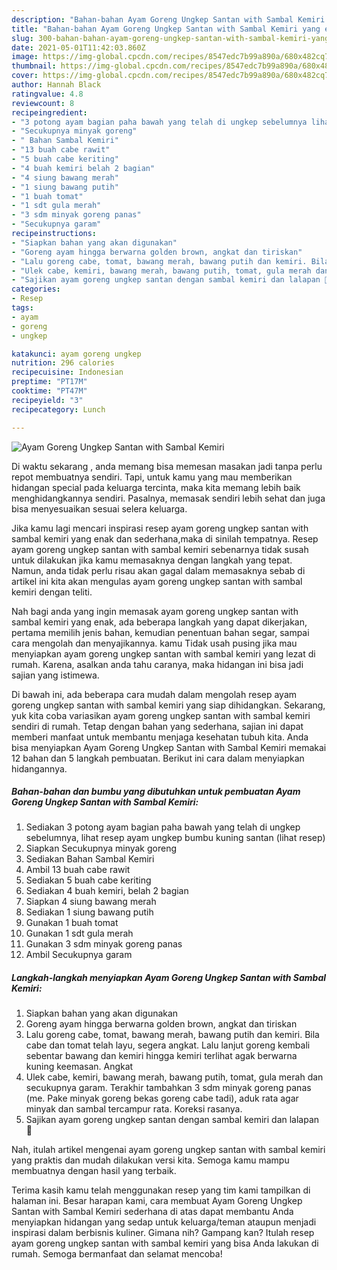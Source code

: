 ```yaml
---
description: "Bahan-bahan Ayam Goreng Ungkep Santan with Sambal Kemiri yang enak dan Mudah Dibuat"
title: "Bahan-bahan Ayam Goreng Ungkep Santan with Sambal Kemiri yang enak dan Mudah Dibuat"
slug: 300-bahan-bahan-ayam-goreng-ungkep-santan-with-sambal-kemiri-yang-enak-dan-mudah-dibuat
date: 2021-05-01T11:42:03.860Z
image: https://img-global.cpcdn.com/recipes/8547edc7b99a890a/680x482cq70/ayam-goreng-ungkep-santan-with-sambal-kemiri-foto-resep-utama.jpg
thumbnail: https://img-global.cpcdn.com/recipes/8547edc7b99a890a/680x482cq70/ayam-goreng-ungkep-santan-with-sambal-kemiri-foto-resep-utama.jpg
cover: https://img-global.cpcdn.com/recipes/8547edc7b99a890a/680x482cq70/ayam-goreng-ungkep-santan-with-sambal-kemiri-foto-resep-utama.jpg
author: Hannah Black
ratingvalue: 4.8
reviewcount: 8
recipeingredient:
- "3 potong ayam bagian paha bawah yang telah di ungkep sebelumnya lihat resep ayam ungkep bumbu kuning santan           lihat resep"
- "Secukupnya minyak goreng"
- " Bahan Sambal Kemiri"
- "13 buah cabe rawit"
- "5 buah cabe keriting"
- "4 buah kemiri belah 2 bagian"
- "4 siung bawang merah"
- "1 siung bawang putih"
- "1 buah tomat"
- "1 sdt gula merah"
- "3 sdm minyak goreng panas"
- "Secukupnya garam"
recipeinstructions:
- "Siapkan bahan yang akan digunakan"
- "Goreng ayam hingga berwarna golden brown, angkat dan tiriskan"
- "Lalu goreng cabe, tomat, bawang merah, bawang putih dan kemiri. Bila cabe dan tomat telah layu, segera angkat. Lalu lanjut goreng kembali sebentar bawang dan kemiri hingga kemiri terlihat agak berwarna kuning keemasan. Angkat"
- "Ulek cabe, kemiri, bawang merah, bawang putih, tomat, gula merah dan secukupnya garam. Terakhir tambahkan 3 sdm minyak goreng panas (me. Pake minyak goreng bekas goreng cabe tadi), aduk rata agar minyak dan sambal tercampur rata. Koreksi rasanya."
- "Sajikan ayam goreng ungkep santan dengan sambal kemiri dan lalapan 🤗"
categories:
- Resep
tags:
- ayam
- goreng
- ungkep

katakunci: ayam goreng ungkep 
nutrition: 296 calories
recipecuisine: Indonesian
preptime: "PT17M"
cooktime: "PT47M"
recipeyield: "3"
recipecategory: Lunch

---
```



![Ayam Goreng Ungkep Santan with Sambal Kemiri](https://img-global.cpcdn.com/recipes/8547edc7b99a890a/680x482cq70/ayam-goreng-ungkep-santan-with-sambal-kemiri-foto-resep-utama.jpg)

Di waktu  sekarang , anda memang bisa memesan masakan jadi tanpa perlu repot membuatnya sendiri. Tapi, untuk kamu yang mau memberikan hidangan special pada keluarga tercinta, maka kita memang lebih baik menghidangkannya sendiri. Pasalnya, memasak sendiri lebih sehat dan juga bisa menyesuaikan sesuai selera keluarga.

Jika kamu lagi mencari inspirasi resep ayam goreng ungkep santan with sambal kemiri yang enak dan sederhana,maka di sinilah tempatnya. Resep ayam goreng ungkep santan with sambal kemiri  sebenarnya tidak susah untuk dilakukan jika kamu memasaknya dengan langkah yang tepat. Namun, anda tidak perlu risau akan gagal dalam memasaknya 
sebab di artikel ini kita akan mengulas ayam goreng ungkep santan with sambal kemiri dengan teliti.  



Nah bagi anda yang ingin memasak ayam goreng ungkep santan with sambal kemiri yang enak, ada beberapa langkah yang dapat dikerjakan, pertama memilih jenis bahan, kemudian penentuan bahan segar, sampai cara mengolah dan menyajikannya. kamu Tidak usah pusing jika mau menyiapkan ayam goreng ungkep santan with sambal kemiri yang lezat di rumah. Karena, asalkan anda  tahu caranya, maka hidangan ini bisa jadi sajian yang istimewa.

Di bawah ini, ada beberapa cara mudah dalam mengolah resep ayam goreng ungkep santan with sambal kemiri yang siap dihidangkan. Sekarang, yuk kita coba variasikan ayam goreng ungkep santan with sambal kemiri sendiri di rumah. Tetap dengan bahan yang sederhana, sajian ini dapat memberi manfaat untuk membantu menjaga kesehatan tubuh kita. Anda bisa menyiapkan Ayam Goreng Ungkep Santan with Sambal Kemiri memakai 12 bahan dan 5 langkah pembuatan. Berikut ini cara dalam menyiapkan hidangannya.

<!--inarticleads1-->

##### Bahan-bahan dan bumbu yang dibutuhkan untuk pembuatan Ayam Goreng Ungkep Santan with Sambal Kemiri:

1. Sediakan 3 potong ayam bagian paha bawah yang telah di ungkep sebelumnya, lihat resep ayam ungkep bumbu kuning santan           (lihat resep)
1. Siapkan Secukupnya minyak goreng
1. Sediakan  Bahan Sambal Kemiri
1. Ambil 13 buah cabe rawit
1. Sediakan 5 buah cabe keriting
1. Sediakan 4 buah kemiri, belah 2 bagian
1. Siapkan 4 siung bawang merah
1. Sediakan 1 siung bawang putih
1. Gunakan 1 buah tomat
1. Gunakan 1 sdt gula merah
1. Gunakan 3 sdm minyak goreng panas
1. Ambil Secukupnya garam




<!--inarticleads2-->

##### Langkah-langkah menyiapkan Ayam Goreng Ungkep Santan with Sambal Kemiri:

1. Siapkan bahan yang akan digunakan
1. Goreng ayam hingga berwarna golden brown, angkat dan tiriskan
1. Lalu goreng cabe, tomat, bawang merah, bawang putih dan kemiri. Bila cabe dan tomat telah layu, segera angkat. Lalu lanjut goreng kembali sebentar bawang dan kemiri hingga kemiri terlihat agak berwarna kuning keemasan. Angkat
1. Ulek cabe, kemiri, bawang merah, bawang putih, tomat, gula merah dan secukupnya garam. Terakhir tambahkan 3 sdm minyak goreng panas (me. Pake minyak goreng bekas goreng cabe tadi), aduk rata agar minyak dan sambal tercampur rata. Koreksi rasanya.
1. Sajikan ayam goreng ungkep santan dengan sambal kemiri dan lalapan 🤗




Nah, itulah artikel mengenai  ayam goreng ungkep santan with sambal kemiri  yang praktis dan mudah dilakukan versi kita. Semoga kamu mampu membuatnya dengan hasil yang terbaik. 

Terima kasih kamu telah menggunakan resep yang tim kami tampilkan di halaman ini. Besar harapan kami, cara membuat  Ayam Goreng Ungkep Santan with Sambal Kemiri sederhana di atas dapat membantu Anda menyiapkan hidangan yang sedap untuk keluarga/teman ataupun menjadi inspirasi dalam berbisnis kuliner. Gimana nih? Gampang kan? Itulah resep ayam goreng ungkep santan with sambal kemiri yang bisa Anda lakukan di rumah. Semoga bermanfaat dan selamat mencoba!

